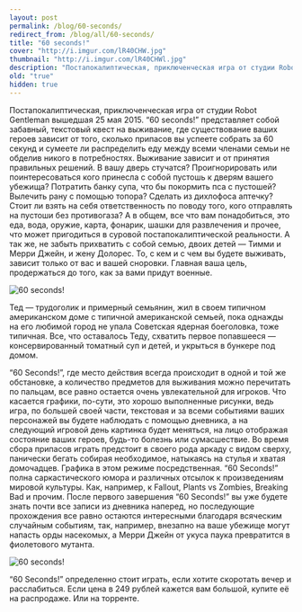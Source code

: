 ```yaml
---
layout: post
permalink: /blog/60-seconds/
redirect_from: /blog/all/60-seconds/
title: "60 seconds!"
cover: "http://i.imgur.com/lR40CHW.jpg"
thumbnail: "http://i.imgur.com/lR40CHWl.jpg"
description: "Постапокалиптическая, приключенческая игра от студии Robot Gentleman вышедшая 25 мая 2015. “60 seconds!” представляет собой забавный, текстовый квест на выживание, где существование ваших героев зависит от того, сколько припасов вы успеете собрать за 60 секунд и сумеете ли распределить еду между всеми членами семьи не обделив никого в потребностях. Выживание зависит и от принятия правильных решений."
old: "true"
hidden: true
---
```


Постапокалиптическая, приключенческая игра от студии Robot Gentleman вышедшая 25 мая 2015. “60 seconds!” представляет собой забавный, текстовый квест на выживание, где существование ваших героев зависит от того, сколько припасов вы успеете собрать за 60 секунд и сумеете ли распределить еду между всеми членами семьи не обделив никого в потребностях. Выживание зависит и от принятия правильных решений. В вашу дверь стучатся? Проигнорировать или поинтересоваться кого принесла с собой пустошь к дверям вашего убежища? Потратить банку супа, что бы покормить пса с пустошей? Вылечить рану с помощью топора? Сделать из дихлофоса аптечку? Стоит ли взять на себя ответственность по поводу того, кого отправлять на пустоши без противогаза? А в общем, все что вам понадобиться, это еда, вода, оружие, карта, фонарик, шашки для развлечения и прочее, что может пригодиться в суровой постапокалиптической реальности. А так же, не забыть прихватить с собой семью, двоих детей — Тимми и Мерри Джейн, и жену Долорес. То, с кем и с чем вы будете выживать, зависит только от вас и вашей сноровки. Главная ваша цель, продержаться до того, как за вами придут военные.

![60 seconds!](http://i.imgur.com/Lw8rnIY.jpg)
<p caption>Тед — трудоголик и примерный семьянин, жил в своем типичном американском доме с типичной американской семьей, пока однажды на его любимой город не упала Советская ядерная боеголовка, тоже типичная. Все, что оставалось Теду, схватить первое попавшееся — консервированный томатный суп и детей, и укрыться в бункере под домом.</p>

“60 Seconds!”, где место действия всегда происходит в одной и той же обстановке, а количество предметов для выживания можно перечитать по пальцам, все равно остается очень увлекательной для игроков. Что касается графики, по-сути, это хорошо выполненные рисунки, ведь игра, по большей своей части, текстовая и за всеми событиями ваших персонажей вы будете наблюдать с помощью дневника, а на следующий игровой день картинка будет меняться, на лицо отображая состояние ваших героев, будь-то болезнь или сумасшествие. Во время сбора припасов играть предстоит в своего рода аркаду с видом сверху, панически бегать собирая необходимое, натыкаясь на стулья и хватая домочадцев. Графика в этом режиме посредственная. “60 Seconds!” полна саркастического юмора и различных отсылок к произведениям мировой культуры. Как, например, к Fallout, Plants vs Zombies, Breaking Bad и прочим. После первого завершения “60 Seconds!” вы уже будете знать почти все записи из дневника наперед, но последующие прохождения все равно остаются интересными благодаря всяческим случайным событиям, так, например, внезапно на ваше убежище могут напасть орды насекомых, а Мерри Джейн от укуса паука превратится в фиолетового мутанта.

![60 seconds!](http://i.imgur.com/g415FuL.png)

“60 Seconds!” определенно стоит играть, если хотите скоротать вечер и расслабиться. Если цена в 249 рублей кажется вам большой, купите её на распродаже. Или на торренте.